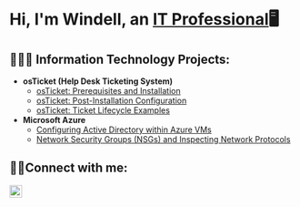 <h1>Hi, I'm Windell, an <a href="https://linkedin.com/in/windell-blake/">IT Professional</a>🖥️</h1>

<h2>👨🏾‍💻 Information Technology Projects:</h2>

- <b>osTicket (Help Desk Ticketing System)</b>
  - [osTicket: Prerequisites and Installation](https://github.com/wblake516/osticket-prereqs)
  - [osTicket: Post-Installation Configuration](https://github.com/wblake516/osticket-post-installation)
  - [osTicket: Ticket Lifecycle Examples](https://github.com/wblake516/Ticket-Lifecycle-Examples)
- <b>Microsoft Azure</b>
  - [Configuring Active Directory within Azure VMs](https://github.com/wblake516/configure-ad)
  - [Network Security Groups (NSGs) and Inspecting Network Protocols](https://github.com/wblake516/azure-network-protocols)

<h2>🤳🏾Connect with me:</h2>

[<img align="left" alt="Josh | LinkedIn" width="22px" src="https://cdn.jsdelivr.net/npm/simple-icons@v3/icons/linkedin.svg" />][linkedin]


[linkedin]: https://linkedin.com/in/windell-blake/
